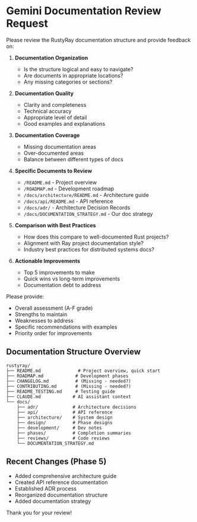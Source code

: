 # Gemini Documentation Review Request

Please review the RustyRay documentation structure and provide feedback on:

1. **Documentation Organization**
   - Is the structure logical and easy to navigate?
   - Are documents in appropriate locations?
   - Any missing categories or sections?

2. **Documentation Quality**
   - Clarity and completeness
   - Technical accuracy
   - Appropriate level of detail
   - Good examples and explanations

3. **Documentation Coverage**
   - Missing documentation areas
   - Over-documented areas
   - Balance between different types of docs

4. **Specific Documents to Review**
   - `/README.md` - Project overview
   - `/ROADMAP.md` - Development roadmap
   - `/docs/architecture/README.md` - Architecture guide
   - `/docs/api/README.md` - API reference
   - `/docs/adr/` - Architecture Decision Records
   - `/docs/DOCUMENTATION_STRATEGY.md` - Our doc strategy

5. **Comparison with Best Practices**
   - How does this compare to well-documented Rust projects?
   - Alignment with Ray project documentation style?
   - Industry best practices for distributed systems docs?

6. **Actionable Improvements**
   - Top 5 improvements to make
   - Quick wins vs long-term improvements
   - Documentation debt to address

Please provide:
- Overall assessment (A-F grade)
- Strengths to maintain
- Weaknesses to address
- Specific recommendations with examples
- Priority order for improvements

## Documentation Structure Overview

```
rustyray/
├── README.md              # Project overview, quick start
├── ROADMAP.md            # Development phases
├── CHANGELOG.md          # (Missing - needed?)
├── CONTRIBUTING.md       # (Missing - needed?)
├── README_TESTING.md     # Testing guide
├── CLAUDE.md            # AI assistant context
└── docs/
    ├── adr/             # Architecture decisions
    ├── api/             # API reference
    ├── architecture/    # System design
    ├── design/          # Phase designs
    ├── development/     # Dev notes
    ├── phases/          # Completion summaries
    ├── reviews/         # Code reviews
    └── DOCUMENTATION_STRATEGY.md
```

## Recent Changes (Phase 5)
- Added comprehensive architecture guide
- Created API reference documentation
- Established ADR process
- Reorganized documentation structure
- Added documentation strategy

Thank you for your review!